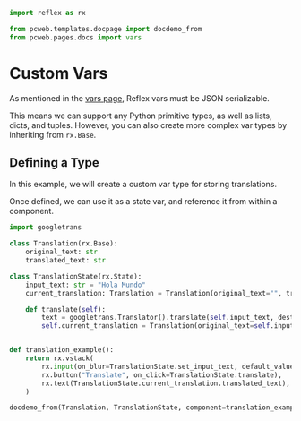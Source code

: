 ```python exec
import reflex as rx

from pcweb.templates.docpage import docdemo_from
from pcweb.pages.docs import vars
```
# Custom Vars

As mentioned in the [vars page]({vars.base_vars.path}), Reflex vars must be JSON serializable.

This means we can support any Python primitive types, as well as lists, dicts, and tuples. However, you can also create more complex var types by inheriting from `rx.Base`.

## Defining a Type

In this example, we will create a custom var type for storing translations.

Once defined, we can use it as a state var, and reference it from within a component.

```python exec
import googletrans

class Translation(rx.Base):
    original_text: str
    translated_text: str

class TranslationState(rx.State):
    input_text: str = "Hola Mundo"
    current_translation: Translation = Translation(original_text="", translated_text="")

    def translate(self):
        text = googletrans.Translator().translate(self.input_text, dest="en").text
        self.current_translation = Translation(original_text=self.input_text, translated_text=text)


def translation_example():
    return rx.vstack(
        rx.input(on_blur=TranslationState.set_input_text, default_value=TranslationState.input_text, placeholder="Text to translate..."),
        rx.button("Translate", on_click=TranslationState.translate),
        rx.text(TranslationState.current_translation.translated_text),
    )
```

```python eval
docdemo_from(Translation, TranslationState, component=translation_example, imports=["import googletrans"])
```